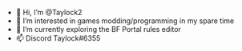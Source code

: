 - 👋 Hi, I’m @Taylock2
- 👀 I’m interested in games modding/programming in my spare time
- 🌱 I’m currently exploring the BF Portal rules editor
- 📫 Discord Taylock#6355
